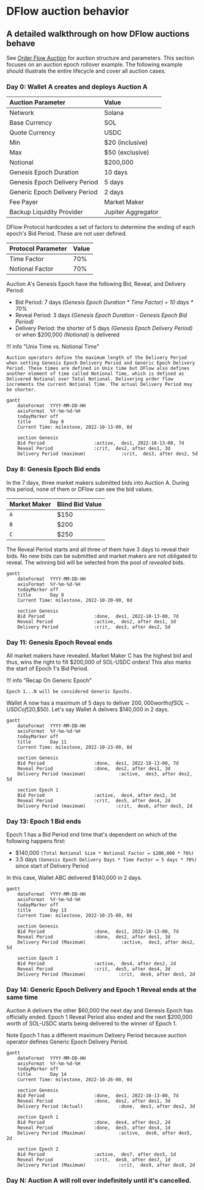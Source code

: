 # DFlow auction behavior

## A detailed walkthrough on how DFlow auctions behave

See [Order Flow Auction](order-flow-auction.md) for auction structure and parameters. This section focuses on an auction epoch rollover example. The following example should illustrate the entire lifecycle and cover all auction cases.

### Day 0: Wallet A creates and deploys Auction A

| Auction Parameter             | Value              |
| :---------------------------- | :----------------- |
| Network                       | Solana             |
| Base Currency                 | SOL                |
| Quote Currency                | USDC               |
| Min                           | $20 (inclusive)    |
| Max                           | $50 (exclusive)    |
| Notional                      | $200,000           |
| Genesis Epoch Duration        | 10 days            |
| Genesis Epoch Delivery Period | 5 days             |
| Generic Epoch Delivery Period | 2 days             |
| Fee Payer                     | Market Maker       |
| Backup Liquidity Provider     | Jupiter Aggregator |

DFlow Protocol hardcodes a set of factors to determine the ending of each epoch's Bid Period. These are not user defined.

| Protocol Parameter | Value |
| :----------------- | :---- |
| Time Factor        | 70%   |
| Notional Factor    | 70%   |

Auction A's Genesis Epoch have the following Bid, Reveal, and Delivery Period:

- Bid Period: 7 days _(Genesis Epoch Duration * Time Factor) = 10 days * 70%_
- Reveal Period: 3 days _(Genesis Epoch Duration - Genesis Epoch Bid Period)_
- Delivery Period: the shorter of 5 days _(Genesis Epoch Delivery Period)_ or when $200,000 _(Notional)_ is delivered

!!! info "Unix Time vs. Notional Time"

    Auction operators define the maximum length of the Delivery Period when setting Genesis Epoch Delivery Period and Generic Epoch Delivery Period. These times are defined in Unix time but DFlow also defines another element of time called Notional Time, which is defined as Delivered Notional over Total Notional. Delivering order flow increments the current Notional Time. The actual Delivery Period may be shorter.

```mermaid
gantt
    dateFormat  YYYY-MM-DD-HH
    axisFormat  %Y-%m-%d-%H
    todayMarker off
    title       Day 0
    Current Time: milestone, 2022-10-13-00, 0d

    section Genesis
    Bid Period                  :active,  des1, 2022-10-13-00, 7d
    Reveal Period               :crit,  des2, after des1, 3d
    Delivery Period (maximum)             :crit,  des3, after des2, 5d
```

### Day 8: Genesis Epoch Bid ends

In the 7 days, three market makers submitted bids into Auction A. During this period, none of them or DFlow can see the bid values.

| Market Maker | Blind Bid Value |
| :----------- | :-------------- |
| `A`          | $150            |
| `B`          | $200            |
| `C`          | $250            |

The Reveal Period starts and all three of them have 3 days to reveal their bids. No new bids can be submitted and market makers are not obligated to reveal. The winning bid will be selected from the pool of _revealed_ bids.

```mermaid
gantt
    dateFormat  YYYY-MM-DD-HH
    axisFormat  %Y-%m-%d-%H
    todayMarker off
    title       Day 8
    Current Time: milestone, 2022-10-20-00, 0d

    section Genesis
    Bid Period                  :done,  des1, 2022-10-13-00, 7d
    Reveal Period               :active,  des2, after des1, 3d
    Delivery Period             :crit,  des3, after des2, 5d
```

### Day 11: Genesis Epoch Reveal ends

All market makers have revealed. Market Maker C has the highest bid and thus, wins the right to fill $200,000 of SOL-USDC orders! This also marks the start of Epoch 1's Bid Period.

!!! info "Recap On Generic Epoch"

    Epoch 1...N will be considered Generic Epochs.

Wallet A now has a maximum of 5 days to deliver $200,000 worth of SOL-USDC of [$20,$50). Let's say Wallet A delivers $140,000 in 2 days.

```mermaid
gantt
    dateFormat  YYYY-MM-DD-HH
    axisFormat  %Y-%m-%d-%H
    todayMarker off
    title       Day 11
    Current Time: milestone, 2022-10-23-00, 0d

    section Genesis
    Bid Period                  :done,  des1, 2022-10-13-00, 7d
    Reveal Period               :done,  des2, after des1, 3d
    Delivery Period (maximum)            :active,  des3, after des2, 5d

    section Epoch 1
    Bid Period                  :active,  des4, after des2, 3d
    Reveal Period               :crit,  des5, after des4, 2d
    Delivery Period (maximum)           :crit,  des6, after des5, 2d
```

### Day 13: Epoch 1 Bid ends

Epoch 1 has a Bid Period end time that's dependent on which of the following happens first:

- $140,000 `(Total Notional Size * Notional Factor = $200,000 * 70%)`
- 3.5 days `(Genesis Epoch Delivery Days * Time Factor = 5 days * 70%)` since start of Delivery Period

In this case, Wallet ABC delivered $140,000 in 2 days.

```mermaid
gantt
    dateFormat  YYYY-MM-DD-HH
    axisFormat  %Y-%m-%d-%H
    todayMarker off
    title       Day 13
    Current Time: milestone, 2022-10-25-00, 0d

    section Genesis
    Bid Period                  :done,  des1, 2022-10-13-00, 7d
    Reveal Period               :done,  des2, after des1, 3d
    Delivery Period (Maximum)             :active,  des3, after des2, 5d

    section Epoch 1
    Bid Period                  :active,  des4, after des2, 2d
    Reveal Period               :crit,  des5, after des4, 3d
    Delivery Period (Maximum)            :crit,  des6, after des5, 2d
```

### Day 14: Generic Epoch Delivery and Epoch 1 Reveal ends at the same time

Auction A delivers the other $60,000 the next day and Genesis Epoch has officially ended. Epoch 1 Reveal Period also ended and the next $200,000 worth of SOL-USDC starts being delivered to the winner of Epoch 1.

Note Epoch 1 has a different maximum Delivery Period because auction operator defines Generic Epoch Delivery Period.

```mermaid
gantt
    dateFormat  YYYY-MM-DD-HH
    axisFormat  %Y-%m-%d-%H
    todayMarker off
    title       Day 14
    Current Time: milestone, 2022-10-26-00, 0d

    section Genesis
    Bid Period                  :done,  des1, 2022-10-13-00, 7d
    Reveal Period               :done,  des2, after des1, 3d
    Delivery Period (Actual)             :done,  des3, after des2, 3d

    section Epoch 1
    Bid Period                  :done,  des4, after des2, 2d
    Reveal Period               :done,  des5, after des4, 1d
    Delivery Period (Maximum)            :active,  des6, after des5, 2d

    section Epoch 2
    Bid Period                  :active,  des7, after des5, 1d
    Reveal Period               :crit,  des8, after des7, 1d
    Delivery Period (Maximum)            :crit,  des9, after des8, 2d
```

### Day N: Auction A will roll over indefinitely until it's cancelled.

<!-- ## Rollover Takeaway

1.  This auction structure ensures a continuous delivery of order flow:

    - End of `Epoch N-1`'s Delivery Period == start of `Epoch N`'s Delivery Period

2.  Having `Time Factor` and `Notional Factor` ensures market makers have sufficient time to reveal bids, ensuring the winner of next epoch is known in advance:

3.  Epoch rolls over to next depending on previous epoch

    - `Epoch N`'s Delivery Period is based on both `Notional` and a user defined parameter (i.e `Genesis Epoch Delivery Period` or `Generic Epoch Delivery Period`) -->
